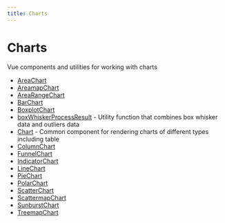 ```yaml
---
title: Charts
---
```


# Charts

Vue components and utilities for working with charts

- [AreaChart](class.AreaChart.md)
- [AreamapChart](class.AreamapChart.md)
- [AreaRangeChart](class.AreaRangeChart.md)
- [BarChart](class.BarChart.md)
- [BoxplotChart](class.BoxplotChart.md)
- [boxWhiskerProcessResult](function.boxWhiskerProcessResult.md) - Utility function that combines box whisker data and outliers data
- [Chart](class.Chart.md) - Common component for rendering charts of different types including table
- [ColumnChart](class.ColumnChart.md)
- [FunnelChart](class.FunnelChart.md)
- [IndicatorChart](class.IndicatorChart.md)
- [LineChart](class.LineChart.md)
- [PieChart](class.PieChart.md)
- [PolarChart](class.PolarChart.md)
- [ScatterChart](class.ScatterChart.md)
- [ScattermapChart](class.ScattermapChart.md)
- [SunburstChart](class.SunburstChart.md)
- [TreemapChart](class.TreemapChart.md)
